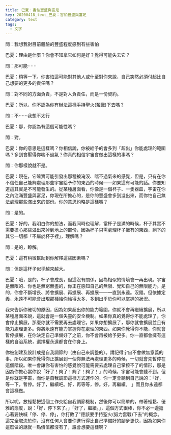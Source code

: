 ```yaml
---
title: 巴夏：害怕豐盛與富足
key: 20200418_text_巴夏：害怕豐盛與富足
category: text
tags:
  - 文字
---
```


問：我想我對目前體驗的豐盛程度感到有些害怕

巴夏：理由是什麼？你會不知拿它如何是好？覺得可能失去它？

問：那可能⋯⋯

巴夏：稍等一下。你害怕這可能對其他人或什至對你來說，自己突然必須付起比自己想要的更多的責任嗎？

問：對不同的方面負責，不是對人負責任，而是一份契約。

巴夏：所以，你不認為你有辦法這樣手持聖火(奮戰)下去嗎？

問：不⋯⋯我想不太行

巴夏：那，你認為有這個可能性嗎？

問：對。

巴夏：你的意思是這樣嗎？你相信說，你被給予的會多到「超出」你能處理的範圍嗎？多到會壓得你喘不過氣？你真的相信宇宙會做出這樣的事嗎？

問：你那樣說就不是。

巴夏：現在，它確實可能引發出那種被淹沒、喘不過氣來的感覺，但是，只有在你不信任自己能夠處理那些宇宙給予你的東西的時候——如果這有可能的話。你要知道這其實是不可能發生的。從某種層面看，你像是一個杯子、一隻器皿，宇宙在你之內注滿豐盛與富足，你現在所擔心的，是你的豐盛會多到溢出來，而你怕自己無法處理那些滿出來的部份。你的意思約略是這樣嗎？

問：是的。

巴夏：好的，我明白你的想法，而我同時也理解，當杯子是滿的時候，杯子其實不需要擔心那些溢出來掉到地上的部份，因為杯子只需處理杯子擁有的東西，剩下的其它一切都「不屬於杯子裡」，理解嗎？

問：是的，瞭解。

巴夏：這有稍微幫助到你解釋這些因素嗎？

問：但是這杯子似乎越來越大。

巴夏：哦，是的，杯子會成長，但這沒有關係，因為相似的情境會一再出現。宇宙是無限的、你也是無窮無盡的，你正在感知自己的無限、覺知自己的無限能力。是的，你會不斷增長、將會擴展、再擴展、再擴展——一直到永遠。沒錯。但依據定義，永遠不可能會出現那種給你給得太多、多到出乎於你可以掌握的狀況。

我來告訴你確切的原因，因為如果超出你的能力範圍，你就不會再繼續擴展，所以某種層面來說，這就會是一個失靈的安全機制。如果你真的覺得你不能處理了，你會停止擴展，那麼你就不需要再去處理它。如果你想擴展了，那你就會擴展並且有能力處理更多。你將永遠有能力掌握你在處理的東西。如果你覺得你不能，你就會暫停擴展，在你決定自己準備好了之前，你不會再被給予更多。你一直都會擁有這樣的自治系統，選擇權永遠都會在你身上。

你被創建及設計成是自我調節的（由自己來調整的）。請記得宇宙不會做無意義的事。所以如果你覺得你正擴展到一個你無法再處理更多的時候，一切就會先暫停在這個階段。唯一會讓你有害怕的感覺說可能需要去處理自己掌控不了的情形，那是因為你擔心當你說「好了！夠了！夠了！夠了！」的時候，宇宙可能會聽不到。但是你就是宇宙，而你是自我調節這樣方式運作的，你一定會聽到自己說的：「好，等一下，暫停。好了，繼續吧。好，再等等，停。好，再繼續。 」而且你永遠都會這樣做。

所以呢，放輕鬆把這個工作交給自我調節機制，然後你可以簡單的，帶著輕鬆、優雅的態度，說：「好，停下來了。」「好了，繼續。」，這個方式很棒，你不必一邊擔心著要快喊「停、停、停」，你打敗了"應該要手持聖火(努力奮戰)下去"的概念。這完全取決於你，沒有任何人會要你進行得比自己準備好的腳步更快，因為如果你這麼做的話就一點價值都沒有了，誰會想要這樣啊？
